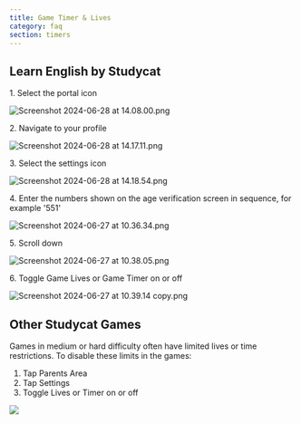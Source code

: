```yaml
---
title: Game Timer & Lives
category: faq
section: timers
---
```

## Learn English by Studycat

1\. Select the portal icon

![Screenshot 2024-06-28 at 14.08.00.png](https://help.studycat.com/hc/article_attachments/34341801981977)

2\. Navigate to your profile

![Screenshot 2024-06-28 at 14.17.11.png](https://help.studycat.com/hc/article_attachments/34341801989401)

3\. Select the settings icon

![Screenshot 2024-06-28 at 14.18.54.png](https://help.studycat.com/hc/article_attachments/34341801998361)

4\. Enter the numbers shown on the age verification screen in sequence, for example '551'

![Screenshot 2024-06-27 at 10.36.34.png](https://help.studycat.com/hc/article_attachments/34277789492249)

5\. Scroll down

![Screenshot 2024-06-27 at 10.38.05.png](https://help.studycat.com/hc/article_attachments/34277789494937)

6\. Toggle Game Lives or Game Timer on or off

![Screenshot 2024-06-27 at 10.39.14 copy.png](https://help.studycat.com/hc/article_attachments/34277789497369)

## Other Studycat Games

Games in medium or hard difficulty often have limited lives or time restrictions. To disable these limits in the games:

1. Tap Parents Area
2. Tap Settings
3. Toggle Lives or Timer on or off

![](https://help.studycat.com/hc/article_attachments/27187505863193)